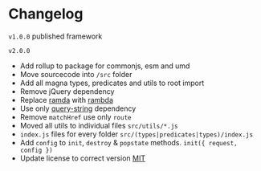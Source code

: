 # Changelog

`v1.0.0`
published framework

`v2.0.0`
* Add rollup to package for commonjs, esm and umd
* Move sourcecode into `/src` folder
* Add all magna types, predicates and utils to root import
* Remove jQuery dependency
* Replace [ramda](https://github.com/ramda/ramda) with [rambda](https://github.com/selfrefactor/rambda)
* Use only [query-string](https://github.com/sindresorhus/query-string) dependency
* Remove `matchHref` use only `route`
* Moved all utils to individual files `src/utils/*.js`
* `index.js` files for every folder `src/(types|predicates|types)/index.js`
* Add `config` to `init`, `destroy` & `popstate` methods. `init({ request, config })`
* Update license to correct version [MIT](http://opensource.org/licenses/MIT)

